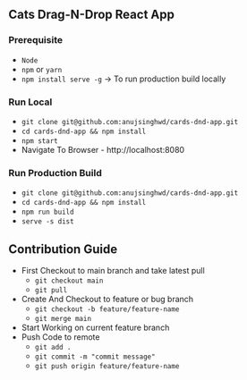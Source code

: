 ## Cats Drag-N-Drop React App

### Prerequisite
- `Node`
- `npm` or `yarn`
- `npm install serve -g`  -> To run production build locally

### Run Local
- `git clone git@github.com:anujsinghwd/cards-dnd-app.git`
- `cd cards-dnd-app && npm install`
- `npm start`
- Navigate To Browser - <a>http://localhost:8080</a>

### Run Production Build
- `git clone git@github.com:anujsinghwd/cards-dnd-app.git`
- `cd cards-dnd-app && npm install`
- `npm run build`
- `serve -s dist`


## Contribution Guide
- First Checkout to main branch and take latest pull
    - `git checkout main`
    - `git pull`
- Create And Checkout to feature or bug branch
    - `git checkout -b feature/feature-name`
    - `git merge main`
- Start Working on current feature branch
- Push Code to remote
    - `git add .`
    - `git commit -m "commit message"`
    - `git push origin feature/feature-name`